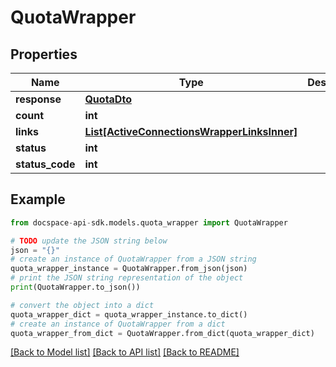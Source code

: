 # QuotaWrapper

## Properties

Name | Type | Description | Notes
------------ | ------------- | ------------- | -------------
**response** | [**QuotaDto**](QuotaDto.md) |  | [optional] 
**count** | **int** |  | [optional] 
**links** | [**List[ActiveConnectionsWrapperLinksInner]**](ActiveConnectionsWrapperLinksInner.md) |  | [optional] 
**status** | **int** |  | [optional] 
**status_code** | **int** |  | [optional] 

## Example

```python
from docspace-api-sdk.models.quota_wrapper import QuotaWrapper

# TODO update the JSON string below
json = "{}"
# create an instance of QuotaWrapper from a JSON string
quota_wrapper_instance = QuotaWrapper.from_json(json)
# print the JSON string representation of the object
print(QuotaWrapper.to_json())

# convert the object into a dict
quota_wrapper_dict = quota_wrapper_instance.to_dict()
# create an instance of QuotaWrapper from a dict
quota_wrapper_from_dict = QuotaWrapper.from_dict(quota_wrapper_dict)
```
[[Back to Model list]](../README.md#documentation-for-models) [[Back to API list]](../README.md#documentation-for-api-endpoints) [[Back to README]](../README.md)


